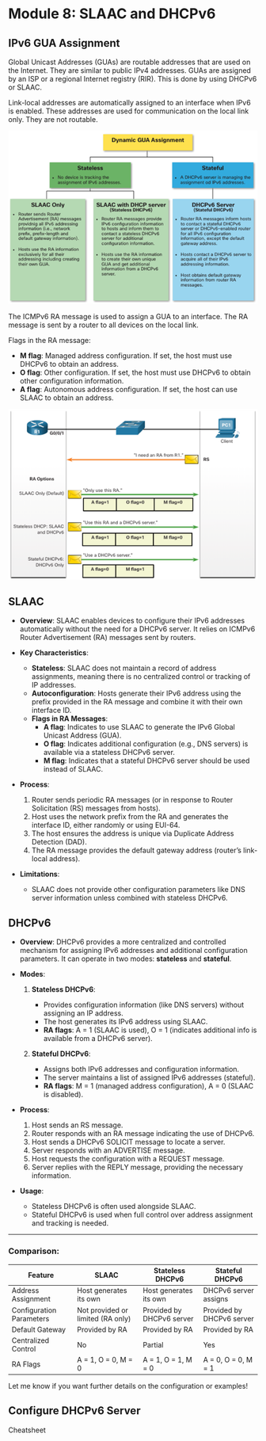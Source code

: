 # Module 8: SLAAC and DHCPv6

## IPv6 GUA Assignment

Global Unicast Addresses (GUAs) are routable addresses that are used on the Internet. They are similar to public IPv4 addresses. GUAs are assigned by an ISP or a regional Internet registry (RIR). This is done by using DHCPv6 or SLAAC.

Link-local addresses are automatically assigned to an interface when IPv6 is enabled. These addresses are used for communication on the local link only. They are not routable.

![alt text](image.png)

The ICMPv6 RA message is used to assign a GUA to an interface. The RA message is sent by a router to all devices on the local link.

Flags in the RA message:

- **M flag**: Managed address configuration. If set, the host must use DHCPv6 to obtain an address.
- **O flag**: Other configuration. If set, the host must use DHCPv6 to obtain other configuration information.
- **A flag**: Autonomous address configuration. If set, the host can use SLAAC to obtain an address.

![alt text](image-1.png)

## **SLAAC**

- **Overview**:
  SLAAC enables devices to configure their IPv6 addresses automatically without the need for a DHCPv6 server. It relies on ICMPv6 Router Advertisement (RA) messages sent by routers.

- **Key Characteristics**:

  - **Stateless**: SLAAC does not maintain a record of address assignments, meaning there is no centralized control or tracking of IP addresses.
  - **Autoconfiguration**: Hosts generate their IPv6 address using the prefix provided in the RA message and combine it with their own interface ID.
  - **Flags in RA Messages**:
    - **A flag**: Indicates to use SLAAC to generate the IPv6 Global Unicast Address (GUA).
    - **O flag**: Indicates additional configuration (e.g., DNS servers) is available via a stateless DHCPv6 server.
    - **M flag**: Indicates that a stateful DHCPv6 server should be used instead of SLAAC.

- **Process**:

  1. Router sends periodic RA messages (or in response to Router Solicitation (RS) messages from hosts).
  2. Host uses the network prefix from the RA and generates the interface ID, either randomly or using EUI-64.
  3. The host ensures the address is unique via Duplicate Address Detection (DAD).
  4. The RA message provides the default gateway address (router’s link-local address).

- **Limitations**:
  - SLAAC does not provide other configuration parameters like DNS server information unless combined with stateless DHCPv6.

## **DHCPv6**

- **Overview**:
  DHCPv6 provides a more centralized and controlled mechanism for assigning IPv6 addresses and additional configuration parameters. It can operate in two modes: **stateless** and **stateful**.

- **Modes**:

  1. **Stateless DHCPv6**:

     - Provides configuration information (like DNS servers) without assigning an IP address.
     - The host generates its IPv6 address using SLAAC.
     - **RA flags**: A = 1 (SLAAC is used), O = 1 (indicates additional info is available from a DHCPv6 server).

  2. **Stateful DHCPv6**:
     - Assigns both IPv6 addresses and configuration information.
     - The server maintains a list of assigned IPv6 addresses (stateful).
     - **RA flags**: M = 1 (managed address configuration), A = 0 (SLAAC is disabled).

- **Process**:

  1. Host sends an RS message.
  2. Router responds with an RA message indicating the use of DHCPv6.
  3. Host sends a DHCPv6 SOLICIT message to locate a server.
  4. Server responds with an ADVERTISE message.
  5. Host requests the configuration with a REQUEST message.
  6. Server replies with the REPLY message, providing the necessary information.

- **Usage**:
  - Stateless DHCPv6 is often used alongside SLAAC.
  - Stateful DHCPv6 is used when full control over address assignment and tracking is needed.

---

### **Comparison**:

| Feature                  | SLAAC                             | Stateless DHCPv6          | Stateful DHCPv6           |
| ------------------------ | --------------------------------- | ------------------------- | ------------------------- |
| Address Assignment       | Host generates its own            | Host generates its own    | DHCPv6 server assigns     |
| Configuration Parameters | Not provided or limited (RA only) | Provided by DHCPv6 server | Provided by DHCPv6 server |
| Default Gateway          | Provided by RA                    | Provided by RA            | Provided by RA            |
| Centralized Control      | No                                | Partial                   | Yes                       |
| RA Flags                 | A = 1, O = 0, M = 0               | A = 1, O = 1, M = 0       | A = 0, O = 0, M = 1       |

Let me know if you want further details on the configuration or examples!

## Configure DHCPv6 Server

Cheatsheet
